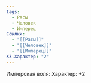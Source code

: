 ```yaml
---
tags:
  - Расы
  - Человек
  - Имперец
Ссылки:
  - "[[Расы]]"
  - "[[Человек]]"
  - "[[Имперец]]"
ХЗ.Характер: "2"
---
```

Имперская воля:
Характер: +2









